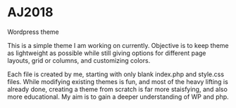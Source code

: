 # AJ2018
Wordpress theme

This is a simple theme I am working on currently. Objective is to keep theme as lightweight as possible while still giving options for different page layouts, grid or columns, and customizing colors.

Each file is created by me, starting with only  blank index.php and style.css files. While modifying existing themes is fun, and most of the heavy lifting is already done, creating a theme from scratch is far more staisfying, and also more educational. My aim is to gain a deeper understanding of WP and php.
